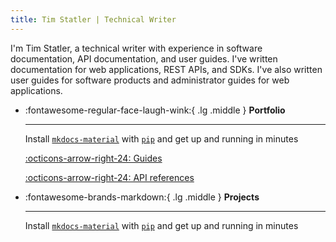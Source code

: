 ```yaml
---
title: Tim Statler | Technical Writer
---
```


I'm Tim Statler, a technical writer with experience in software documentation, API documentation, and user guides. I've written documentation for web applications, REST APIs, and SDKs. I've also written user guides for software products and administrator guides for web applications.

<div class="grid cards" markdown>

-   :fontawesome-regular-face-laugh-wink:{ .lg .middle } __Portfolio__

    ---

    Install [`mkdocs-material`](#) with [`pip`](#) and get up
    and running in minutes

    [:octicons-arrow-right-24: Guides](#)

    [:octicons-arrow-right-24: API references](#)

-   :fontawesome-brands-markdown:{ .lg .middle } __Projects__

    ---

    Install [`mkdocs-material`](#) with [`pip`](#) and get up
    and running in minutes


</div>